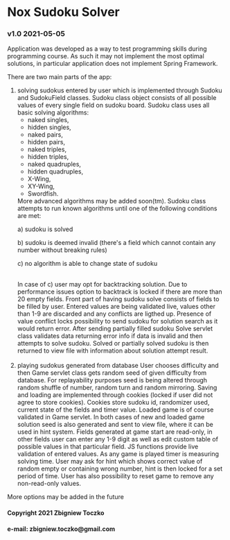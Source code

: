 <h1>Nox Sudoku Solver</h1>
<h3>v1.0 2021-05-05</h3>

<p>
Application was developed as a way to test programming skills during programming course. As such it may not implement the most optimal solutions, in particular application does not implement Spring Framework.
</p>

There are two main parts of the app:

<ol>
<li> solving sudokus entered by user which is implemented through Sudoku and SudokuField classes. Sudoku class object consists of all possible values of every single field on sudoku board. Sudoku class uses all basic solving algorithms:
<ul>
<li>naked singles,</li>
<li>hidden singles,</li>
<li>naked pairs,</li>
<li>hidden pairs,</li>
<li>naked triples,</li>
<li>hidden triples,</li>
<li>naked quadruples,</li>
<li>hidden quadruples,</li>
<li>X-Wing,</li>
<li>XY-Wing,</li>
<li>Swordfish.</li>
</ul>
   More advanced algorithms may be added soon(tm). Sudoku class attempts to run known algorithms until one of the following conditions are met:
   <p>a) sudoku is solved</p>
   <p>b) sudoku is deemed invalid (there's a field which cannot contain any number without breaking rules)</p>
   <p>c) no algorithm is able to change state of sudoku</p>
   <br>In case of c) user may opt for backtracking solution. Due to performance issues option to backtrack is locked if there are more than 20 empty fields.
   Front part of having sudoku solve consists of fields to be filled by user. Entered values are being validated live, values other than 1-9 are discarded and any conflicts are ligthed up. Presence of value conflict locks possibility to send sudoku for solution search as it would return error. After sending partially filled sudoku Solve servlet class validates data returning error info if data is invalid and then attempts to solve sudoku. Solved or partially solved sudoku is then returned to view file with information about solution attempt result.
</li><br><li>
playing sudokus generated from database
   User chooses difficulty and then Game servlet class gets random seed of given difficulty from database. For replayability purposes seed is being altered through random shuffle of number, random turn and random mirroring.
   Saving and loading are implemented through cookies (locked if user did not agree to store cookies). Cookies store sudoku id, randomizer used, current state of the fields and timer value. Loaded game is of course validated in Game servlet.
   In both cases of new and loaded game solution seed is also generated and sent to view file, where it can be used in hint system.
   Fields generated at game start are read-only, in other fields user can enter any 1-9 digit as well as edit custom table of possible values in that particular field. JS functions provide live validation of entered values. As any game is played timer is measuring solving time. User may ask for hint which shows correct value of random empty or containing wrong number, hint is then locked for a set period of time. User has also possibility to reset game to remove any non-read-only values.
</li>
</ol>

<p>More options may be added in the future</p>

<h4>Copyright 2021 Zbigniew Toczko</h4>
<h4>e-mail: &#122;&#098;&#105;&#103;&#110;&#105;&#101;&#119;&#046;&#116;&#111;&#099;&#122;&#107;&#111;&#064;&#103;&#109;&#097;&#105;&#108;&#046;&#099;&#111;&#109;</h4>